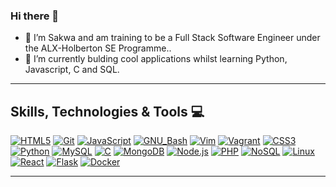 ### Hi there 👋


- 🔭 I’m Sakwa and am training to be a Full Stack Software Engineer under the ALX-Holberton SE Programme..
- 🌱 I’m currently bulding cool applications whilst learning Python, Javascript, C and SQL.

---

## Skills, Technologies & Tools :computer:

[![HTML5](https://img.shields.io/badge/HTML5-E34F26?style=for-the-badge&logo=html5&labelColor=282828)](https://developer.mozilla.org/en-US/docs/Web/HTML)
[![Git](https://img.shields.io/badge/Git-F05032?style=for-the-badge&logo=git&labelColor=282828)](https://git-scm.com/)
[![JavaScript](https://img.shields.io/badge/JavaScript-F7DF1E?style=for-the-badge&logo=javascript&labelColor=282828)](https://developer.mozilla.org/en-US/docs/Web/javascript)
[![GNU_Bash](https://img.shields.io/badge/GNU%20Bash-4EAA25?style=for-the-badge&logo=gnu-bash&labelColor=282828)](https://www.gnu.org/software/bash/)
[![Vim](https://img.shields.io/badge/Vim-019733?style=for-the-badge&logo=vim&labelColor=282828)](https://www.vim.org/)
[![Vagrant](https://img.shields.io/badge/Vagrant-1563FF?style=for-the-badge&logo=vagrant&labelColor=282828)](https://www.vagrantup.com/)
[![CSS3](https://img.shields.io/badge/CSS3-1572B6?style=for-the-badge&logo=css3&labelColor=282828)](https://developer.mozilla.org/en-US/docs/Web/CSS/)
[![Python](https://img.shields.io/badge/Python-3776AB?style=for-the-badge&logo=python&labelColor=282828)](https://www.python.org/)
[![MySQL](https://img.shields.io/badge/MySQL-4479A1?style=for-the-badge&logo=mysql&labelColor=282828)](https://www.mysql.com/)
[![C](https://img.shields.io/badge/Language-A8B9CC?style=for-the-badge&logo=c&labelColor=282829)](https://www.gnu.org/software/gnu-c-manual/gnu-c-manual.html)
[![MongoDB](https://img.shields.io/badge/MongoDB-47A248?style=for-the-badge&logo=mongodb&labelColor=282828)](https://www.mongodb.com/)
[![Node.js](https://img.shields.io/badge/Node.js-339933?style=for-the-badge&logo=node.js&labelColor=282828)](https://nodejs.org/)
[![PHP](https://img.shields.io/badge/PHP-777BB4?style=for-the-badge&logo=php&labelColor=282828)](https://www.php.net/)
[![NoSQL](https://img.shields.io/badge/NoSQL-02569B?style=for-the-badge&logo=nosql&labelColor=282828)](https://en.wikipedia.org/wiki/NoSQL)
[![Linux](https://img.shields.io/badge/Linux-FCC624?style=for-the-badge&logo=linux&labelColor=282828)](https://www.linux.org/)
[![React](https://img.shields.io/badge/React-61DAFB?style=for-the-badge&logo=react&labelColor=282828)](https://reactjs.org/)
[![Flask](https://img.shields.io/badge/Flask-000000?style=for-the-badge&logo=flask&labelColor=282828)](https://flask.palletsprojects.com/)
[![Docker](https://img.shields.io/badge/Docker-2496ED?style=for-the-badge&logo=docker&labelColor=282828)](https://www.docker.com/)



---

